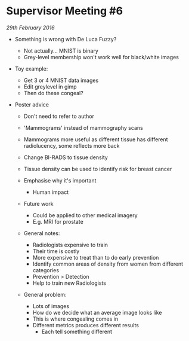 Supervisor Meeting #6
====
*29th February 2016*

* Something is wrong with De Luca Fuzzy?
  * Not actually... MNIST is binary
  * Grey-level membership won't work well for black/white images


* Toy example:
  * Get 3 or 4 MNIST data images
  * Edit greylevel in gimp
  * Then do these congeal?


* Poster advice
  * Don't need to refer to author
  * 'Mammograms' instead of mammography scans
  * Mammograms more useful as different tissue has different radiolucency, some reflects more back
  * Change BI-RADS to tissue density
  * Tissue density can be used to identify risk for breast cancer
  * Emphasise why it's important
    * Human impact
  * Future work   
    * Could be applied to other medical imagery
    * E.g. MRI for prostate 


  * General notes:
    * Radiologists expensive to train
    * Their time is costly
    * More expensive to treat than to do early prevention
    * Identify common areas of density from women from different categories
    * Prevention > Detection
    * Help to train new Radiologists


  * General problem:
    * Lots of images
    * How do we decide what an average image looks like
    * This is where congealing comes in
    * Different metrics produces different results  
      * Each tell something different
